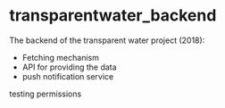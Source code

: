 # transparentwater_backend
The backend of the transparent water project (2018):

- Fetching mechanism
- API for providing the data
- push notification service

testing permissions

